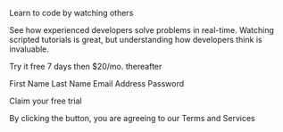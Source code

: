 Learn to code by watching others

See how experienced developers solve problems in real-time. Watching scripted tutorials is great, 
but understanding how developers think is invaluable. 

Try it free 7 days then $20/mo. thereafter

First Name 
Last Name 
Email Address
Password

Claim your free trial 

By clicking the button, you are agreeing to our Terms and Services